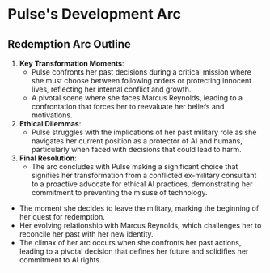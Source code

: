 # Pulse's Development Arc
## Redemption Arc Outline
1. **Key Transformation Moments**:
   - Pulse confronts her past decisions during a critical mission where she must choose between following orders or protecting innocent lives, reflecting her internal conflict and growth.
   - A pivotal scene where she faces Marcus Reynolds, leading to a confrontation that forces her to reevaluate her beliefs and motivations.
2. **Ethical Dilemmas**:
   - Pulse struggles with the implications of her past military role as she navigates her current position as a protector of AI and humans, particularly when faced with decisions that could lead to harm.
3. **Final Resolution**:
   - The arc concludes with Pulse making a significant choice that signifies her transformation from a conflicted ex-military consultant to a proactive advocate for ethical AI practices, demonstrating her commitment to preventing the misuse of technology.
- The moment she decides to leave the military, marking the beginning of her quest for redemption.
- Her evolving relationship with Marcus Reynolds, which challenges her to reconcile her past with her new identity.
- The climax of her arc occurs when she confronts her past actions, leading to a pivotal decision that defines her future and solidifies her commitment to AI rights.